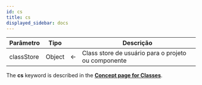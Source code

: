 ```yaml
---
id: cs
title: cs
displayed_sidebar: docs
---
```


| Parâmetro  | Tipo   |                            | Descrição                                           |
| ---------- | ------ | -------------------------- | --------------------------------------------------- |
| classStore | Object | &#8592; | Class store de usuário para o projeto ou componente |

The **cs** keyword is described in the [**Concept page for Classes**](../Concepts/classes.md#cs).
